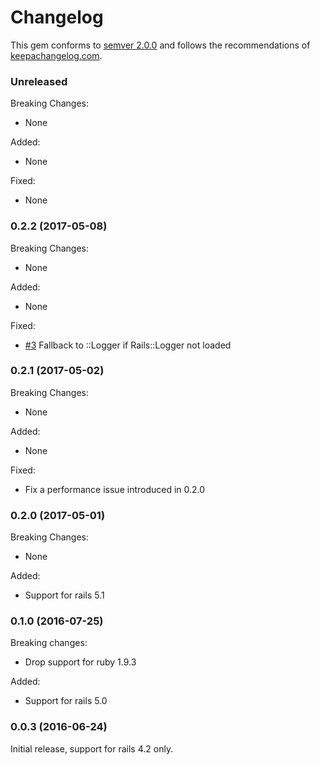# Changelog

This gem conforms to [semver 2.0.0][1] and follows the recommendations of
[keepachangelog.com][2].

### Unreleased

Breaking Changes:

- None

Added:

- None

Fixed:

- None

### 0.2.2 (2017-05-08)

Breaking Changes:

- None

Added:

- None

Fixed:

- [#3](https://github.com/jaredbeck/rails-callback_log/pull/3)
  Fallback to ::Logger if Rails::Logger not loaded

### 0.2.1 (2017-05-02)

Breaking Changes:

- None

Added:

- None

Fixed:

- Fix a performance issue introduced in 0.2.0

### 0.2.0 (2017-05-01)

Breaking Changes:

- None

Added:

- Support for rails 5.1

### 0.1.0 (2016-07-25)

Breaking changes:

- Drop support for ruby 1.9.3

Added:

- Support for rails 5.0

### 0.0.3 (2016-06-24)

Initial release, support for rails 4.2 only.

[1]: http://semver.org/
[2]: http://keepachangelog.com/
